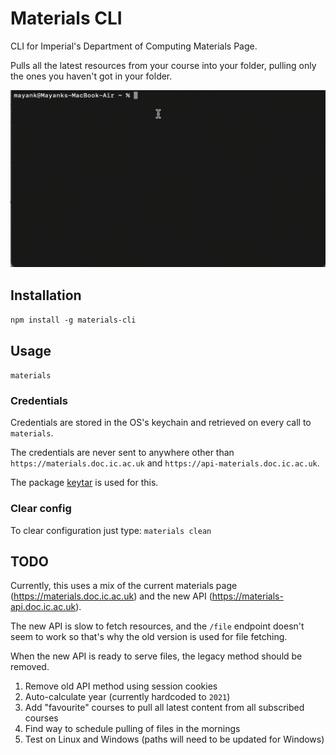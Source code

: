 # Materials CLI 

CLI for Imperial's Department of Computing Materials Page.

Pulls all the latest resources from your course into your folder, pulling only the ones you haven't got in your folder.

![CLI demo](media/demo.gif)

## Installation

`npm install -g materials-cli`

## Usage

`materials`

### Credentials

Credentials are stored in the OS's keychain and retrieved on every call to `materials`.

The credentials are never sent to anywhere other than `https://materials.doc.ic.ac.uk` and `https://api-materials.doc.ic.ac.uk`.

The package [keytar](https://www.npmjs.com/package/keytar) is used for this. 

### Clear config

To clear configuration just type: `materials clean`

## TODO

Currently, this uses a mix of the current materials page (https://materials.doc.ic.ac.uk) and the new API (https://materials-api.doc.ic.ac.uk).

The new API is slow to fetch resources, and the `/file` endpoint doesn't seem to work so that's why the old version is used for file fetching.

When the new API is ready to serve files, the legacy method should be removed.

1. Remove old API method using session cookies
2. Auto-calculate year (currently hardcoded to `2021`)
3. Add "favourite" courses to pull all latest content from all subscribed courses
4. Find way to schedule pulling of files in the mornings
5. Test on Linux and Windows (paths will need to be updated for Windows)

